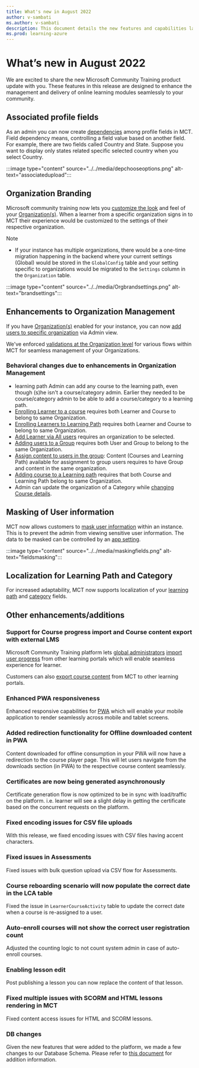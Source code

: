 ```yaml
---
title: What's new in August 2022
author: v-sambati
ms.author: v-sambati
description: This document details the new features and capabilities launched on the Microsoft Community Training platform in August 2022. 
ms.prod: learning-azure
---
```


# What’s new in August 2022

We are excited to share the new Microsoft Community Training product update with you. These features in this release are designed to enhance the management and delivery of online learning modules seamlessly to your community.

## Associated profile fields

As an admin you can now create [dependencies](../../settings/add-additional-profile-fields-for-user-information.md#steps-to-create-associated-profile-fields) among profile fields in MCT. Field dependency means, controlling a field value based on another field. For example, there are two fields called Country and State. Suppose you want to display only states related specific selected country when you select Country.

:::image type="content" source="../../media/depchooseoptions.png" alt-text="associatedupload":::

## Organization Branding

Microsoft community training now lets you [customize the look](../../user-management/organization-management.md#customize-look-and-feel-of-your-organizations) and feel of your [Organization(s)](../../user-management/organization-management.md#organization-management). When a learner from a specific organization signs in to MCT their experience would be customized to the settings of their respective organization.

>[!NOTE]
>
> * If your instance has multiple organizations, there would be a one-time migration happening in the backend where your current settings (Global) would be stored in the `GlobalConfig` table and your setting specific to organizations would be migrated to the `Settings` column in the `Organization` table. 

:::image type="content" source="../../media/Orgbrandsettings.png" alt-text="brandsettings":::

## Enhancements to Organization Management

If you have [Organization(s)](../../user-management/organization-management.md#organization-management) enabled for your instance, you can now [add users to specific organization](../../user-management/organization-management.md#assign-learners-to-organizations) via Admin view. 

We've enforced [validations at the Organization level](../../user-management/organization-management.md#impact-of-organizations-in-various-admin-flows) for various flows within MCT for seamless management of your Organizations.

### Behavioral changes due to enhancements in Organization Management

* learning path Admin can add any course to the learning path, even though (s)he isn't a course/category admin. Earlier they needed to be course/category admin to be able to add a course/category to a learning path.
* [Enrolling Learner to a course](../../content-management/manage-content/manage-course-category/manage-users-for-a-course.md#steps-to-enroll-users-directly-to-a-course) requires both Learner and Course to belong to same Organization.
* [Enrolling Learners to Learning Path](../../content-management/manage-content/manage-learning-path/manage-user-for-a-learning-path.md#steps-to-add-users-on-the-learning-path) requires both Learner and Course to belong to same Organization.
* [Add Learner via All users](../../user-management/add-users/add-users-to-the-portal-1.md#option-1--add-learner-via-all-users) requires an organization to be selected.
* [Adding users to a Group](../../user-management/organize-users/add-a-single-user-to-the-group.md#add-a-single-user-to-the-group) requires both User and Group to belong to the same Organization.
* [Assign content to users in the group](../../user-management/manage-users/assign-content-to-group-users.md#assign-content-to-users-in-the-group): Content (Courses and Learning Path) available for assignment to group users requires to have Group and content in the same organization.
* [Adding course to a Learning path](../../content-management/create-content/create-learning-path/add-course-to-a-learning-path.md#add-course-to-a-learning-path) requires that both Course and Learning Path belong to same Organization.
* Admin can update the organization of a Category while [changing Course details](../../content-management/manage-content/manage-course-category/change-course-details.md#change-course-details).

## Masking of User information

MCT now allows customers to [mask user information](../../settings/configurations-on-the-training-platform.md#mask-user-details-for-admin) within an instance. This is to prevent the admin from viewing sensitive user information. The data to be masked can be controlled by an [app setting](../../settings/configurations-on-the-training-platform.md#mask-user-details-for-admin).

:::image type="content" source="../../media/maskingfields.png" alt-text="fieldsmasking":::

## Localization for Learning Path and Category

For increased adaptability, MCT now supports localization of your [learning path](../../content-management/manage-content/manage-learning-path/change-learning-path-details.md#change-learning-path-details) and [category](../../content-management/create-content/create-course-category/create-a-category.md#create-a-category) fields.

## Other enhancements/additions

### Support for Course progress import and Course content export with external LMS

Microsoft Community Training platform lets [global administrators](../../user-management/add-users/add-an-administrator-to-the-portal.md#add-a-global-administrator-to-the-platform) [import user progress](../../frequently-asked-questions/custom-integration.md#steps-to-how-to-integrate-apis-to-import-progress) from other learning portals which will enable seamless experience for learner.

Customers can also [export course content](../../frequently-asked-questions/custom-integration.md#export-course-content-to-other-lms) from MCT to other learning portals.

### Enhanced PWA responsiveness

Enhanced responsive capabilities for [PWA](../../infrastructure-management/install-your-platform-instance/create-publish-mobile-app.md#option-1-creating-a-progressive-web-application-pwa-for-android) which will enable your mobile application to render seamlessly across mobile and tablet screens.

### Added redirection functionality for Offline downloaded content in PWA

Content downloaded for offline consumption in your PWA will now have a redirection to the course player page. This will let users navigate from the downloads section (in PWA) to the respective course content seamlessly.

### Certificates are now being generated asynchronously

Certificate generation flow is now optimized to be in sync with load/traffic on the platform. i.e. learner will see a slight delay in getting the certificate based on the concurrent requests on the platform.

### Fixed encoding issues for CSV file uploads

With this release, we fixed encoding issues with CSV files having accent characters.

### Fixed issues in Assessments

Fixed issues with bulk question upload via CSV flow for Assessments.

### Course reboarding scenario will now populate the correct date in the LCA table

Fixed the issue in `LearnerCourseActivity` table to update the correct date when a course is re-assigned to a user.

### Auto-enroll courses will not show the correct user registration count

Adjusted the counting logic to not count system admin in case of auto-enroll courses.

### Enabling lesson edit

Post publishing a lesson you can now replace the content of that lesson.

### Fixed multiple issues with SCORM and HTML lessons rendering in MCT

Fixed content access issues for HTML and SCORM lessons.

### DB changes

Given the new features that were added to the platform, we made a few changes to our Database Schema. Please refer to [this document](../../analytics/custom-reports/database-schema.md#database-schema-overview) for addition information.
